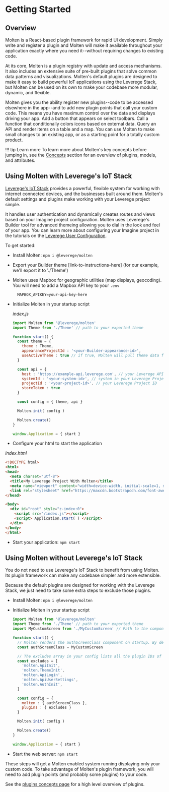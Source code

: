 # Getting Started

## Overview

Molten is a React-based plugin framework for rapid UI development. Simply write and register a plugin and Molten will make it available throughout your application exactly where you need it--without requiring changes to existing code.

At its core, Molten is a plugin registry with update and access mechanisms. It also includes an extensive suite of pre-built plugins that solve common data patterns and visualizations. Molten's default plugins are designed to make it easy to build powerful IoT applications using the Leverege Stack, but Molten can be used on its own to make your codebase more modular, dynamic, and flexible.

Molten gives you the ability register new plugins--code to be accessed elsewhere in the app--and to add new plugin points that call your custom code. This means you have maximum control over the data and displays driving your app. Add a button that appears on select toolbars. Call a function that conditionally colors icons based on external data. Query an API and render items on a table and a map. You can use Molten to make small changes to an existing app, or as a starting point for a totally custom product.

!!! tip Learn more
    To learn more about Molten's key concepts before jumping in, see the [Concepts](./concepts/plugins.md) section for an overview of plugins, models, and attributes.

## Using Molten with Leverege's IoT Stack

[Leverege's IoT Stack](https://www.leverege.com/iot-stack/overview) provides a powerful, flexible system for working with internet connected devices, and the businesses built around them. Molten's default settings and plugins make working with your Leverege project simple.

It handles user authentication and dynamically creates routes and views based on your Imagine project configuration. Molten uses Leverege's Builder tool for advanced themeing allowing you to dial in the look and feel of your app. You can learn more about configuring your Imagine project in the tutorials on the [Leverege User Configuration](https://stack-docs.leverege.com/4.0.0/config/).

To get started:

* Install Molten: `npm i @leverege/molten`
* Export your Builder theme [link-to-instructions-here] (for our example, we'll export it to './Theme')
* Molten uses Mapbox for geographic utilities (map displays, geocoding). You will need to add a Mapbox API key to your `.env`

  ```shell
    MAPBOX_APIKEY=your-api-key-here
  ```

* Initialize Molten in your startup script

  *index.js*

  ```javascript
  import Molten from '@leverege/molten'
  import Theme from './Theme' // path to your exported theme

  function start() {
    const theme = {
      theme : Theme,
      appearanceProjectId : '<your-Builder-appearance-id>',
      useActiveTheme : true // if true, Molten will pull theme data from Builder in real time, immediately reflecting design change. Set to false for production or to improve performance.
    }

    const api = {
      host : 'https://example-api.leverege.com', // your Leverege API host
      systemId : '<your-system-id>', // system in your Leverege Project
      projectId : '<your-project-id>', // your Leverege Project ID
      storeToken : true
    }

    const config = { theme, api }

    Molten.init( config )

    Molten.create()
  }

  window.Application = { start }
  ```

* Configure your html to start the application

*index.html*

```html
<!DOCTYPE html>
<html>
<head>
  <meta charset="utf-8">
  <title>My Leverege Project With Molten</title>
  <meta name="viewport" content="width=device-width, initial-scale=1, minimum-scale=1" />
  <link rel="stylesheet" href="https://maxcdn.bootstrapcdn.com/font-awesome/4.7.0/css/font-awesome.min.css"/>
</head>

<body>
  <div id="root" style="z-index:0">
    <script src="/index.js"></script>
    <script> Application.start( ) </script>
  </div>
</body>
</html>
```

* Start your application: `npm start`

## Using Molten without Leverege's IoT Stack

You do not need to use Leverege's IoT Stack to benefit from using Molten. Its plugin framework can make any codebase simpler and more extensible.

Because the default plugins are designed for working with the Leverege Stack, we just need to take some extra steps to exclude those plugins.

* Install Molten: `npm i @leverege/molten`
* Initialize Molten in your startup script

  ```javascript
  import Molten from '@leverege/molten'
  import Theme from './Theme' // path to your exported theme
  import MyCustomScreen from './MyCustomScreen' // Path to the component you want to display on load

  function start() {
    // Molten renders the authScreenClass component on startup. By default, it's a login to a Leverege project, but you can replace it with whatever want in your config.
    const authScreenClass = MyCustomScreen

    // The excludes array in your config lists all the plugin IDs of any registered plugins (including default plugins) you want to exclude. Here we are taking out plugins related to authenticating to Leverege's API and theme engine.
    const excludes = [
      'molten.ApiInit',
      'molten.ThemeInit',
      'molten.ApiLogin',
      'molten.ApiUserSettings',
      'molten.AuthInit',
    ]

    const config = {
      molten : { authScreenClass },
      plugins : { excludes }
    }

    Molten.init( config )

    Molten.create()
  }

  window.Application = { start }
  ```

* Start the web server: `npm start`

These steps will get a Molten enabled system running displaying only your custom code. To take advantage of Molten's plugin framework, you will need to add plugin points (and probably some plugins) to your code.

See the [plugins concepts page](../concepts/plugins/index.md) for a high level overview of plugins.
